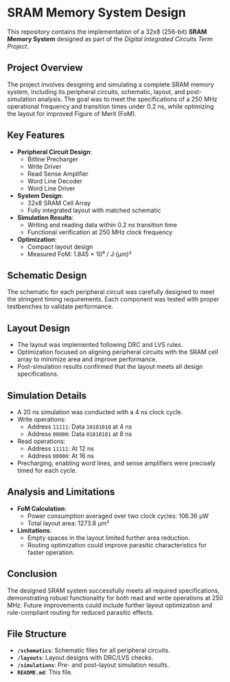 # SRAM Memory System Design

This repository contains the implementation of a 32x8 (256-bit) **SRAM Memory System** designed as part of the *Digital Integrated Circuits Term Project*.

## Project Overview
The project involves designing and simulating a complete SRAM memory system, including its peripheral circuits, schematic, layout, and post-simulation analysis. The goal was to meet the specifications of a 250 MHz operational frequency and transition times under 0.2 ns, while optimizing the layout for improved Figure of Merit (FoM).

## Key Features
- **Peripheral Circuit Design**:
  - Bitline Precharger
  - Write Driver
  - Read Sense Amplifier
  - Word Line Decoder
  - Word Line Driver
- **System Design**:
  - 32x8 SRAM Cell Array
  - Fully integrated layout with matched schematic
- **Simulation Results**:
  - Writing and reading data within 0.2 ns transition time
  - Functional verification at 250 MHz clock frequency
- **Optimization**:
  - Compact layout design
  - Measured FoM: 1.845 × 10⁹ / J·(μm)²

## Schematic Design
The schematic for each peripheral circuit was carefully designed to meet the stringent timing requirements. Each component was tested with proper testbenches to validate performance.

## Layout Design
- The layout was implemented following DRC and LVS rules.
- Optimization focused on aligning peripheral circuits with the SRAM cell array to minimize area and improve performance.
- Post-simulation results confirmed that the layout meets all design specifications.

## Simulation Details
- A 20 ns simulation was conducted with a 4 ns clock cycle.
- Write operations:
  - Address `11111`: Data `10101010` at 4 ns
  - Address `00000`: Data `01010101` at 8 ns
- Read operations:
  - Address `11111`: At 12 ns
  - Address `00000`: At 16 ns
- Precharging, enabling word lines, and sense amplifiers were precisely timed for each cycle.

## Analysis and Limitations
- **FoM Calculation**:
  - Power consumption averaged over two clock cycles: 106.36 μW
  - Total layout area: 1273.8 μm²
- **Limitations**:
  - Empty spaces in the layout limited further area reduction.
  - Routing optimization could improve parasitic characteristics for faster operation.

## Conclusion
The designed SRAM system successfully meets all required specifications, demonstrating robust functionality for both read and write operations at 250 MHz. Future improvements could include further layout optimization and rule-compliant routing for reduced parasitic effects.

## File Structure
- **`/schematics`**: Schematic files for all peripheral circuits.
- **`/layouts`**: Layout designs with DRC/LVS checks.
- **`/simulations`**: Pre- and post-layout simulation results.
- **`README.md`**: This file.
